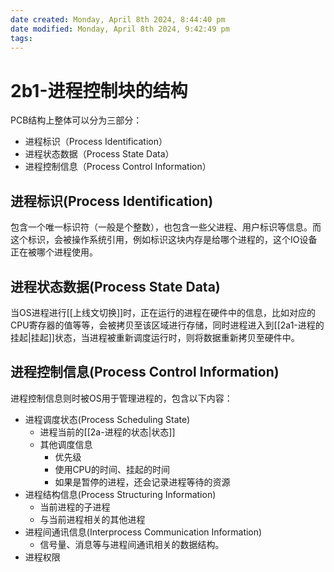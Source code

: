 ```yaml
---
date created: Monday, April 8th 2024, 8:44:40 pm
date modified: Monday, April 8th 2024, 9:42:49 pm
tags: 
---
```


# 2b1-进程控制块的结构

PCB结构上整体可以分为三部分：
- 进程标识（Process Identification）
- 进程状态数据（Process State Data）
- 进程控制信息（Process Control Information）

## 进程标识(Process Identification)

包含一个唯一标识符（一般是个整数），也包含一些父进程、用户标识等信息。而这个标识，会被操作系统引用，例如标识这块内存是给哪个进程的，这个IO设备正在被哪个进程使用。

## 进程状态数据(Process State Data)

当OS进程进行[[上线文切换]]时，正在运行的进程在硬件中的信息，比如对应的CPU寄存器的值等等，会被拷贝至该区域进行存储，同时进程进入到[[2a1-进程的挂起|挂起]]状态，当进程被重新调度运行时，则将数据重新拷贝至硬件中。

## 进程控制信息(Process Control Information)

进程控制信息则时被OS用于管理进程的，包含以下内容：
- 进程调度状态(Process Scheduling State)
	- 进程当前的[[2a-进程的状态|状态]]
	- 其他调度信息
		- 优先级
		- 使用CPU的时间、挂起的时间
		- 如果是暂停的进程，还会记录进程等待的资源
- 进程结构信息(Process Structuring Information)
	- 当前进程的子进程
	- 与当前进程相关的其他进程
- 进程间通讯信息(Interprocess Communication Information)
	- 信号量、消息等与进程间通讯相关的数据结构。
- 进程权限